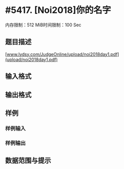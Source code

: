 # #5417. [Noi2018]你的名字

内存限制：512 MiB时间限制：100 Sec

## 题目描述

[www.lydsy.com/JudgeOnline/upload/noi2018day1.pdf](upload/noi2018day1.pdf)

## 输入格式

## 输出格式

## 样例

### 样例输入

### 样例输出

## 数据范围与提示
